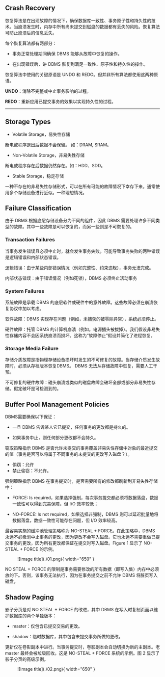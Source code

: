 
## **Crash Recovery**

恢复算法是在出现故障的情况下，确保数据库一致性、事务原子性和持久性的技术。当崩溃发生时，内存中所有尚未提交到磁盘的数据都有丢失的风险。恢复算法可防止崩溃后的信息丢失。

每个恢复算法都有两部分：

- 事务正常处理期间确保 DBMS 能够从故障中恢复的操作。

- 在出现错误后，讲 DBMS 恢复到满足一致性、原子性和持久性的操作。

恢复算法中使用的关键原语是 UNDO 和 REDO。但并非所有算法都使用这两种原语。

**UNDO**：消除不完整或中止事务影响的过程。

**REDO**：重新应用已提交事务的效果以实现持久性的过程。

<hr>

## **Storage Types**

- Volatile Storage，易失性存储
  

<space><space> 断电或程序退出后数据不会保留。 如：DRAM, SRAM。


- Non-Volatile Storage，非易失性存储

<space><space> 断电或程序存在后数据仍然存在。如：HDD、SDD。

- Stable Storage，稳定存储

<space><space> 一种不存在的非易失性存储形式，可以在所有可能的故障情况下幸存下来。通常使用多个存储设备进行近似。一种理想情况。

## **Failure Classification**

由于 DBMS 根据底层存储设备分为不同的组件，因此 DBMS 需要处理许多不同类型的故障。其中一些故障是可以恢复的，而另一些则是不可恢复的。

### **Transaction Failures**

当事务发生错误且必须中止时，就会发生事务失败。可能导致事务失败的两种错误是逻辑错误和内部状态错误。

逻辑错误：由于某些内部错误情况（例如完整性、约束违规），事务无法完成。

内部状态错误：由于错误情况（例如死锁），DBMS 必须终止活动事务

### **System Failures**

系统故障是承载 DBMS 的底层软件或硬件中的意外故障。这些故障必须在崩溃恢复协议中加以考虑。

软件故障：DBMS 实现存在问题（例如，未捕获的被零除异常），系统必须停止。

硬件故障：托管 DBMS 的计算机崩溃（例如，电源插头被拔掉）。我们假设非易失性存储内容不会因系统崩溃而损坏。这称为“故障停止”假设并简化了进程恢复。

### **Storage Media Failure**

存储介质故障是指物理存储设备损坏时发生的不可修复的故障。当存储介质发生故障时，必须从存档版本恢复DBMS。 DBMS 无法从存储故障中恢复，需要人工干预。

不可修复的硬件故障：磁头崩溃或类似的磁盘故障会破坏全部或部分非易失性存储。假定破坏是可检测到的。

## **Buffer Pool Management Policies**

DBMS需要确保以下保证：

- 一旦 DBMS 告诉某人它已提交，任何事务的更改都是持久的。

- 如果事务中止，则任何部分更改都不会持久。

窃取策略指示 DBMS 是否允许未提交的事务覆盖非易失性存储中对象的最近提交的值（事务是否可以将属于不同事务的未提交的更改写入磁盘？）。

- 偷窃：允许
- 禁止偷窃：不允许。

强制策略指示 DBMS 在事务提交时，是否需要所有的修改都刷新到非易失性存储中：

- FORCE: Is required，如果选择强制，每次事务提交都必须将数据落盘，数据一致性可以得到完美保障，但 I/O 效率较低；

- NO-FORCE: Is not required，如果选择非强制，DBMS 则可以延迟批量地将数据落盘，数据一致性可能存在问题，但 I/O 效率较高。

最容易实施的缓冲池管理策略称为 NO-STEAL + FORCE。在此策略中，DBMS 永远不必撤消中止事务的更改，因为更改不会写入磁盘。它也永远不需要重做已提交事务的更改，因为所有更改都保证在提交时写入磁盘。Figure 1 显示了 NO-STEAL + FORCE 的示例。

<figure markdown="span">
    ![Image title](./01.png){ width="650" }
</figure>

NO STEAL + FORCE 的限制是事务需要修改的所有数据（即写入集）内存中必须放的下。否则，该事务无法执行，因为在事务提交之前不允许 DBMS 将脏页写入磁盘。

## **Shadow Paging**

影子分页是对 NO STEAL + FORCE 的改进，其中 DBMS 在写入时复制页面以维护数据库的两个单独版本：

- master：仅包含已提交交易的更改。

- shadow：临时数据库，其中包含未提交事务所做的更改。

更新仅在卷影副本中进行。当事务提交时，卷影副本会自动切换为新的主副本。老 master 最终会被垃圾回收。这是 NO-STEAL + FORCE 系统的示例。图 2 显示了影子分页的高级示例。

<figure markdown="span">
    ![Image title](./02.png){ width="650" }
</figure>

